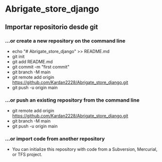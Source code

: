 # Abrigate_store_django

## Importar repositorio desde git  

### …or create a new repository on the command line  

- echo "# Abrigate_store_django" >> README.md  
- git init  
- git add README.md  
- git commit -m "first commit"  
- git branch -M main  
- git remote add origin https://github.com/Kardan2228/Abrigate_store_django.git  
- git push -u origin main  

### …or push an existing repository from the command line  

- git remote add origin https://github.com/Kardan2228/Abrigate_store_django.git  
- git branch -M main  
- git push -u origin main  

### …or import code from another repository  

- You can initialize this repository with code from a Subversion, Mercurial, or TFS project.
